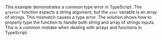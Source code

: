 This example demonstrates a common type error in TypeScript. The `greeter` function expects a string argument, but the `user` variable is an array of strings. This mismatch causes a type error. The solution shows how to properly type the function to handle both string and array of strings inputs.  This is a common mistake when dealing with arrays and functions in TypeScript.